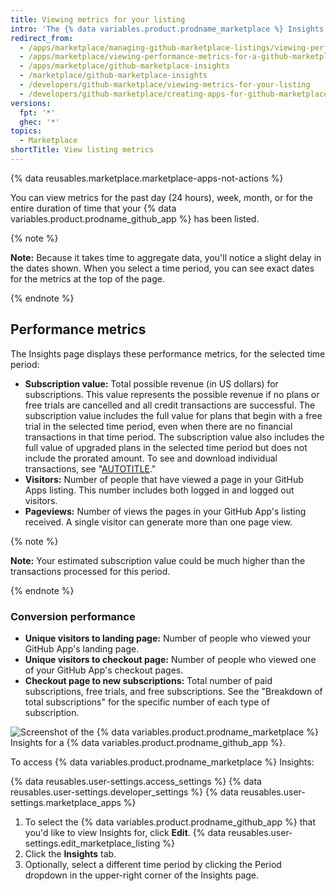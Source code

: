 ```yaml
---
title: Viewing metrics for your listing
intro: 'The {% data variables.product.prodname_marketplace %} Insights page displays metrics for your {% data variables.product.prodname_github_app %}. You can use the metrics to track your {% data variables.product.prodname_github_app %}''s performance and make more informed decisions about pricing, plans, free trials, and how to visualize the effects of marketing campaigns.'
redirect_from:
  - /apps/marketplace/managing-github-marketplace-listings/viewing-performance-metrics-for-a-github-marketplace-listing
  - /apps/marketplace/viewing-performance-metrics-for-a-github-marketplace-listing
  - /apps/marketplace/github-marketplace-insights
  - /marketplace/github-marketplace-insights
  - /developers/github-marketplace/viewing-metrics-for-your-listing
  - /developers/github-marketplace/creating-apps-for-github-marketplace/viewing-metrics-for-your-listing
versions:
  fpt: '*'
  ghec: '*'
topics:
  - Marketplace
shortTitle: View listing metrics
---
```


{% data reusables.marketplace.marketplace-apps-not-actions %}

You can view metrics for the past day (24 hours), week, month, or for the entire duration of time that your {% data variables.product.prodname_github_app %} has been listed.

{% note %}

**Note:** Because it takes time to aggregate data, you'll notice a slight delay in the dates shown. When you select a time period, you can see exact dates for the metrics at the top of the page.

{% endnote %}

## Performance metrics

The Insights page displays these performance metrics, for the selected time period:

- **Subscription value:** Total possible revenue (in US dollars) for subscriptions. This value represents the possible revenue if no plans or free trials are cancelled and all credit transactions are successful. The subscription value includes the full value for plans that begin with a free trial in the selected time period, even when there are no financial transactions in that time period. The subscription value also includes the full value of upgraded plans in the selected time period but does not include the prorated amount. To see and download individual transactions, see "[AUTOTITLE](/apps/publishing-apps-to-github-marketplace/creating-apps-for-github-marketplace/viewing-transactions-for-your-listing)."
- **Visitors:** Number of people that have viewed a page in your GitHub Apps listing. This number includes both logged in and logged out visitors.
- **Pageviews:** Number of views the pages in your GitHub App's listing received. A single visitor can generate more than one page view.

{% note %}

**Note:**  Your estimated subscription value could be much higher than the transactions processed for this period.

{% endnote %}

### Conversion performance

- **Unique visitors to landing page:** Number of people who viewed your GitHub App's landing page.
- **Unique visitors to checkout page:** Number of people who viewed one of your GitHub App's checkout pages.
- **Checkout page to new subscriptions:** Total number of paid subscriptions, free trials, and free subscriptions. See the "Breakdown of total subscriptions" for the specific number of each type of subscription.

![Screenshot of the {% data variables.product.prodname_marketplace %} Insights for a {% data variables.product.prodname_github_app %}.](/assets/images/marketplace/marketplace-insights.png)

To access {% data variables.product.prodname_marketplace %} Insights:

{% data reusables.user-settings.access_settings %}
{% data reusables.user-settings.developer_settings %}
{% data reusables.user-settings.marketplace_apps %}
1. To select the {% data variables.product.prodname_github_app %} that you'd like to view Insights for, click **Edit**.
{% data reusables.user-settings.edit_marketplace_listing %}
1. Click the **Insights** tab.
1. Optionally, select a different time period by clicking the Period dropdown in the upper-right corner of the Insights page.